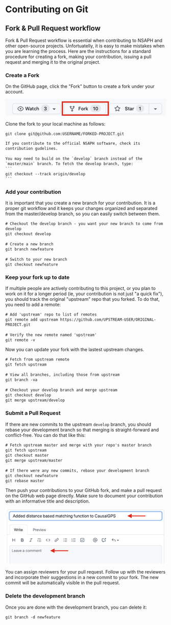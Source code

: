 # Contributing on Git

## Fork & Pull Request workflow

Fork & Pull Request workflow is essential when contributing to NSAPH and other open-source projects. Unfortuatelly, it is easy to make mistakes when you are learning the process. Here are the instructions for a standard procedure for creating a fork, making your contribution, issuing a pull request and merging it to the original project.

### Create a Fork

On the GitHub page, click the "Fork" button to create a fork under your account.

![](imgs/fork_pr_fork.png)

Clone the fork to your local machine as follows:

```
git clone git@github.com:USERNAME/FORKED-PROJECT.git
```

````{tip}
If you contribute to the official NSAPH software, check its contribution gudelines. 

You may need to build on the `develop` branch instead of the `master/main` branch. To fetch the develop branch, type:
```
git checkout --track origin/develop
```
````

### Add your contribution

It is important that you create a new branch for your contribution. It is a proper git workflow and it keeps your changes organized and separated from the master/develop branch, so you can easily switch between them.

```
# Checkout the develop branch - you want your new branch to come from develop
git checkout develop

# Create a new branch 
git branch newfeature

# Switch to your new branch
git checkout newfeature
```
### Keep your fork up to date

If multiple people are actively contributing to this project, or you plan to work on it for a longer period (ie, your contribution is not just "a quick fix"), you should track the original "upstream" repo that you forked. To do that, you need to add a remote:

```
# Add 'upstream' repo to list of remotes
git remote add upstream https://github.com/UPSTREAM-USER/ORIGINAL-PROJECT.git

# Verify the new remote named 'upstream'
git remote -v
```

Now you can update your fork with the lastest  upstream changes.

```
# Fetch from upstream remote
git fetch upstream

# View all branches, including those from upstream
git branch -va

# Checkout your develop branch and merge upstream
git checkout develop
git merge upstream/develop
```

### Submit a Pull Request 

If there are new commits to the upstream `develop` branch, you should rebase your development branch so that merging is straight-forward and conflict-free. You can do that like this: 

```
# Fetch upstream master and merge with your repo's master branch
git fetch upstream
git checkout master
git merge upstream/master

# If there were any new commits, rebase your development branch
git checkout newfeature
git rebase master
```

Then push your contributions to your GitHub fork, and make a pull request on the GitHub web page directly. Make sure to document your contribution with an informative title and description.

![](imgs/fork_pr_docs.png)

You can assign reviewers for your pull request. Follow up with the reviewers and incorporate their suggestions in a new commit to your fork. The new commit will be automatically visible in the pull request.

### Delete the development branch

Once you are done with the development branch, you can delete it:

```
git branch -d newfeature
```


